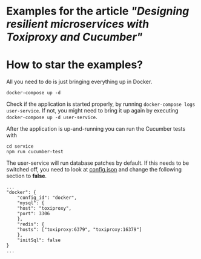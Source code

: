 # Examples for the article _"Designing resilient microservices with Toxiproxy and Cucumber"_

# How to star the examples?
All you need to do is just bringing everything up in Docker.
```
docker-compose up -d
```
Check if the application is started properly, by running `docker-compose logs user-service`. If not, you might need to bring it up again by executing `docker-compose up -d user-service`.

After the application is up-and-running you can run the Cucumber tests with
```
cd service
npm run cucumber-test
```

The user-service will run database patches by default. If this needs to be switched off, you need to look at [config.json][1] and change the following section to **false**.

```
...
"docker": {
    "config_id": "docker",
    "mysql": {
    "host": "toxiproxy",
    "port": 3306
    },
    "redis": {
    "hosts": ["toxiproxy:6379", "toxiproxy:16379"]
    },
    "initSql": false
}
...
```

[1]: blob/master/service/app/config/config.json